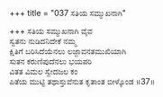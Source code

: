 +++
title = "037 ಸತಿಯ ಸಮ್ಮುಖನಾಗಿ"

+++
ಸತಿಯ ಸಮ್ಮುಖನಾಗಿ ವೈವ  
ಸ್ವತನು ನುಡಿದನಿದೇಕೆ ನಮ್ಮ  
ಕ್ಷಿತಿಗೆ ಬರಿಸಿದೆಯೆನಲು ಲಜ್ಜಾವನತಮುಖಿಯಾಗಿ    
ಸುತನ ಕರುಣಿಪುದೆನಲು ಭಯಪರಿ  
ವಿತತ ವಿಮಲ ಸ್ವೇದಜಲ ಕಂ  
ಪಿತೆಯ ಮುಟ್ಟಿ ತಥಾಸ್ತುವೆನುತ ಕೃತಾಂತ ಬೀಳ್ಕೊಂಡ      ॥37॥